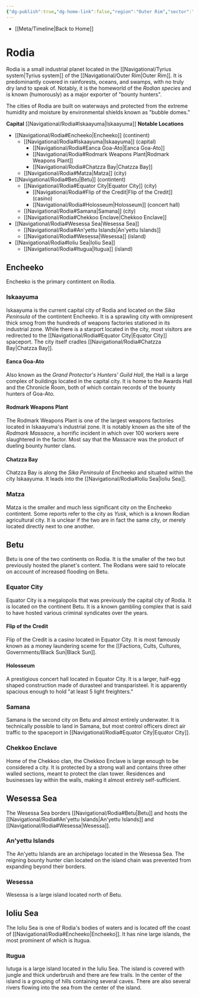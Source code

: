```yaml
---
{"dg-publish":true,"dg-home-link":false,"region":"Outer Rim","sector":"Savareen","system":"Tyrius","grid":"R-16","aliases":[],"tags":["map","planet","savareen","outerrim"],"permalink":"/navigational/rodia/","dgHomeLink":false,"dgPassFrontmatter":true}
---
```


- [[Meta/Timeline\|Back to Home]]

# Rodia
Rodia is a small industrial planet located in the [[Navigational/Tyrius system\|Tyrius system]] of the [[Navigational/Outer Rim\|Outer Rim]]. It is predominantly covered in rainforests, oceans, and swamps, with no truly dry land to speak of. Notably, it is the homeworld of the *Rodian species* and is known (humorously) as a major exporter of "bounty hunters". 

The cities of Rodia are built on waterways and protected from the extreme humidity and moisture by environmental shields known as "bubble domes." 

**Capital** [[Navigational/Rodia#Iskaayuma\|Iskaayuma]]
**Notable Locations**
- [[Navigational/Rodia#Encheeko\|Encheeko]] (continent)
	- [[Navigational/Rodia#Iskaayuma\|Iskaayuma]] (capital)
		- [[Navigational/Rodia#Eanca Goa-Ato\|Eanca Goa-Ato]]
		- [[Navigational/Rodia#Rodmark Weapons Plant\|Rodmark Weapons Plant]]
		- [[Navigational/Rodia#Chatzza Bay\|Chatzza Bay]]
	- [[Navigational/Rodia#Matza\|Matza]] (city)
- [[Navigational/Rodia#Betu\|Betu]] (contintent)
	- [[Navigational/Rodia#Equator City\|Equator City]] (city)
		- [[Navigational/Rodia#Flip of the Credit\|Flip of the Credit]] (casino)
		- [[Navigational/Rodia#Holosseum\|Holosseum]] (concert hall)
	- [[Navigational/Rodia#Samana\|Samana]] (city)
	- [[Navigational/Rodia#Chekkoo Enclave\|Chekkoo Enclave]]
- [[Navigational/Rodia#Wesessa Sea\|Wesessa Sea]]
	- [[Navigational/Rodia#An'yettu Islands\|An'yettu Islands]]
	- [[Navigational/Rodia#Wesessa\|Wesessa]] (island)
- [[Navigational/Rodia#Ioliu Sea\|Ioliu Sea]]
	- [[Navigational/Rodia#Itugua\|Itugua]] (island)

## Encheeko
Encheeko is the primary contintent on Rodia. 

### Iskaayuma
Iskaayuma is the current capital city of Rodia and located on the *Sika Peninsula* of the contintent Encheeko. It is a sprawling city with omnipresent thick smog from the hundreds of weapons factories stationed in its industrial zone. While there is a starport located in the city, most visitors are redirected to the [[Navigational/Rodia#Equator City\|Equator City]] spaceport. The city itself cradles [[Navigational/Rodia#Chatzza Bay\|Chatzza Bay]].

#### Eanca Goa-Ato
Also known as the *Grand Protector's Hunters' Guild Hall*, the Hall is a large complex of buildings located in the capital city. It is home to the Awards Hall and the Chronicle Room, both of which contain records of the bounty hunters of Goa-Ato. 

#### Rodmark Weapons Plant
The Rodmark Weapons Plant is one of the largest weapons factories located in Iskaayuma's industrial zone. It is notably known as the site of the *Rodmark Massacre*, a horrific incident in which over 100 workers were slaughtered in the factor. Most say that the Massacre was the product of dueling bounty hunter clans. 

#### Chatzza Bay
Chatzza Bay is along the *Sika Peninsula* of Encheeko and situated within the city Iskaayuma. It leads into the [[Navigational/Rodia#Ioliu Sea\|Ioliu Sea]].

### Matza
Matza is the smaller and much less significant city on the Encheeko contintent. Some reports refer to the city as *Yusk*, which is a known Rodian agricultural city. It is unclear if the two are in fact the same city, or merely located directly next to one another. 

## Betu
Betu is one of the two continents on Rodia. It is the smaller of the two but previously hosted the planet's content. The Rodians were said to relocate on account of increased flooding on Betu.

### Equator City
Equator City is a megalopolis that was previously the capital city of Rodia. It is located on the continent Betu. It is a known gambling complex that is said to have hosted various criminal syndicates over the years.

#### Flip of the Credit
Flip of the Credit is a casino located in Equator City. It is most famously known as a money laundering sceme for the [[Factions, Cults, Cultures, Governments/Black Sun\|Black Sun]].

#### Holosseum
A prestigious concert hall located in Equator City. It is a larger, half-egg shaped construction made of durasteel and transparisteel. It is apparently spacious enough to hold "at least 5 light freighters."

### Samana
Samana is the second city on Betu and almost entirely underwater. It is technically possible to land in Samana, but most control officers direct air traffic to the spaceport in [[Navigational/Rodia#Equator City\|Equator City]].

### Chekkoo Enclave
Home of the Chekkoo clan, the Chekkoo Enclave is large enough to be considered a city. It is protected by a strong wall and contains three other walled sections, meant to protect the clan tower. Residences and businesses lay within the walls, making it almost entirely self-sufficient. 

## Wesessa Sea
The Wesessa Sea borders [[Navigational/Rodia#Betu\|Betu]] and hosts the [[Navigational/Rodia#An'yettu Islands\|An'yettu Islands]] and [[Navigational/Rodia#Wesessa\|Wesessa]]. 

### An'yettu Islands
The An'yettu Islands are an archipelago located in the Wesessa Sea. The reigning bounty hunter clan located on the island chain was prevented from expanding beyond their borders.

### Wesessa
Wesessa is a large island located north of Betu. 

## Ioliu Sea
The Ioliu Sea is one of Rodia's bodies of waters and is located off the coast of [[Navigational/Rodia#Encheeko\|Encheeko]]. It has nine large islands, the most prominent of which is Itugua. 

### Itugua
Iutuga is a large island located in the Iuliu Sea. The island is covered with jungle and thick underbrush and there are few trails. In the center of the island is a grouping of hills containing several caves. There are also several rivers flowing into the sea from the center of the island.